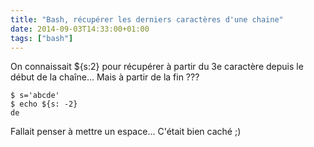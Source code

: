 ```yaml
---
title: "Bash, récupérer les derniers caractères d'une chaine"
date: 2014-09-03T14:33:00+01:00
tags: ["bash"]
---
```

On connaissait ${s:2} pour récupérer à partir du 3e caractère depuis le début de la chaîne... Mais à partir de la fin ???


```
$ s='abcde'
$ echo ${s: -2}
de
```

Fallait penser à mettre un espace... C'était bien caché ;)

